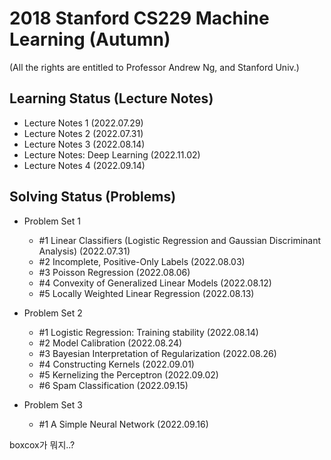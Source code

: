 # 2018 Stanford CS229 Machine Learning (Autumn)

(All the rights are entitled to Professor Andrew Ng, and Stanford Univ.)

## Learning Status (Lecture Notes)
- Lecture Notes 1 (2022.07.29)
- Lecture Notes 2 (2022.07.31)
- Lecture Notes 3 (2022.08.14)
- Lecture Notes: Deep Learning (2022.11.02)
- Lecture Notes 4 (2022.09.14)

## Solving Status (Problems)
- Problem Set 1 
  - #1 Linear Classifiers (Logistic Regression and Gaussian Discriminant Analysis) (2022.07.31)
  - #2 Incomplete, Positive-Only Labels (2022.08.03)
  - #3 Poisson Regression (2022.08.06)
  - #4 Convexity of Generalized Linear Models (2022.08.12)
  - #5 Locally Weighted Linear Regression (2022.08.13)
  
- Problem Set 2
  - #1 Logistic Regression: Training stability (2022.08.14)
  - #2 Model Calibration (2022.08.24)
  - #3 Bayesian Interpretation of Regularization (2022.08.26)
  - #4 Constructing Kernels (2022.09.01)
  - #5 Kernelizing the Perceptron (2022.09.02)
  - #6 Spam Classification (2022.09.15)
 
- Problem Set 3
  - #1 A Simple Neural Network (2022.09.16)

boxcox가 뭐지..?

